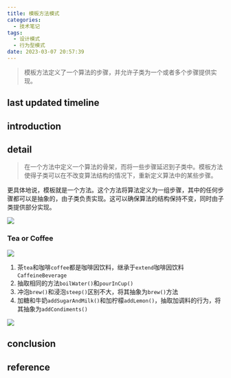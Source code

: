 ```yaml
---
title: 模板方法模式
categories:
  - 技术笔记
tags:
  - 设计模式
  - 行为型模式
date: 2023-03-07 20:57:39
---
```


>模板方法定义了一个算法的步骤，并允许子类为一个或者多个步骤提供实现。


## last updated timeline


## introduction


## detail
>在一个方法中定义一个算法的骨架，而将一些步骤延迟到子类中。模板方法使得子类可以在不改变算法结构的情况下，重新定义算法中的某些步骤。

更具体地说，模板就是一个方法。这个方法将算法定义为一组步骤，其中的任何步骤都可以是抽象的，由子类负责实现。这可以确保算法的结构保持不变，同时由子类提供部分实现。

![](http://cdn-0.plantuml.com/plantuml/png/RO_1QiOW48Jl-nGBlIJq4DfhBoazbpx3HhT4kchGJQ04--prJ_xmN_GopAVCZ6DMIhfw0Q0fQoAZQ8HonlUx_JWSxl27MtGMbVqYfFp9EaVRzVLcISuxTHj_BPn8NGmlNV-63VvQEPWOJ69zq1kSO_ofMk09zsj9EGgRwOrdhR9hTACIzs70RnT8q1zVoMWeuCHLHDYYTOcDoc-1vpFad0W5wXavsDNBFm00)

### Tea or Coffee

![](http://cdn-0.plantuml.com/plantuml/png/ZP2z2i8m54RtF4L6HVGPgXr4q4KBpjVcQmdcvtAJw22-kuKExQAudW_kETmgPP9Sl5EjevHq6_scZbq7w9TQwKUqHhE0IN16QncBfLgFc8ovb9va6yp9kliqS2no27NX2Tq4p_7iNcmmQRP4wwwK8GDwgrb50_eduGWVmqztoW0te1trtxGLWXb-y040)

1. 茶`tea`和咖啡`coffee`都是咖啡因饮料，继承于`extend`咖啡因饮料`CaffeineBeverage`
2. 抽取相同的方法`boilWater()`和`pourInCup()`
3. 冲泡`brew()`和浸泡`steep()`区别不大，将其抽象为`brew()`方法
4. 加糖和牛奶`addSugarAndMilk()`和加柠檬`addLemon()`，抽取加调料的行为，将其抽象为`addCondiments()`

![](http://cdn-0.plantuml.com/plantuml/png/bP6x3i8m34NtV4KabbQe_G8MwCGAI0o8mKqDYjGybBXbAENR2Nq8YGA2CRQFxxsEAC5xBenA2PKjWJ3DpEc4o1isuxMH1OUYo8mkf49DFeh7Skxm4buj4zCLIsi3F-UD9o0fsfvG87Mq9IVr-N2CMVBI5frkD6qGGYS4kIS7WlWRnGm2B3Mki4O7vuVzMqzRXnOSRb18YvtzPbpKViZtCZ0adG-vZIptGT8zIzPKRgspodwwnmxXztkoxy4MroHvzs5_Oy7K7G00)



## conclusion


## reference
